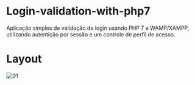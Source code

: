 # Login-validation-with-php7
Aplicação simples de validação de login usando PHP 7 e WAMP/XAMPP, utilizando autentição por sessão e um controle de perfil de acesso.

# Layout

![01](https://user-images.githubusercontent.com/39563063/85231779-62c70100-b3d0-11ea-9cf2-330f42ea7662.png)
